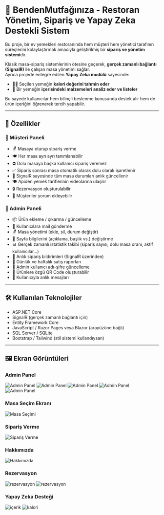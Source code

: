 # 🍲 BendenMutfağınıza - Restoran Yönetim, Sipariş ve Yapay Zeka Destekli Sistem

Bu proje, bir ev yemekleri restoranında hem müşteri hem yönetici tarafının süreçlerini kolaylaştırmak amacıyla geliştirilmiş bir **sipariş ve yönetim sistemi**dir.

Klasik masa-sipariş sistemlerinin ötesine geçerek, **gerçek zamanlı bağlantı (SignalR)** ile çalışan masa yönetimi sağlar.  
Ayrıca projede entegre edilen **Yapay Zeka modülü** sayesinde:

- 👩‍⚕️ Seçilen yemeğin **kalori değerini tahmin eder**  
- 🧂 Bir yemeğin **içerisindeki malzemeleri analiz eder ve listeler**

Bu sayede kullanıcılar hem bilinçli beslenme konusunda destek alır hem de ürün içeriğini öğrenerek tercih yapabilir.

---

## 🚀 Özellikler

### 👥 Müşteri Paneli

- 🪑 Masaya oturup sipariş verme
- 🍽️ Her masa ayrı ayrı tanımlanabilir
- ⛔ Dolu masaya başka kullanıcı sipariş veremez
- ✅ Sipariş sonrası masa otomatik olarak dolu olarak işaretlenir
- 🔄 SignalR sayesinde tüm masa durumları anlık güncellenir
- 🍽️ Apiden yemek tariflerinin videolarına ulaşılır
- 🔒 Rezervasyon oluşturulabilir
- 💭 Müşteriler yorum ekleyebilir

### 🔧 Admin Paneli

- 📦 Ürün ekleme / çıkarma / güncelleme
- 👥 Kullanıcılara mail gönderme
- 🪑 Masa yönetimi (ekle, sil, durum değiştir)
- 📝 Sayfa bilgilerini (açıklama, başlık vs.) değiştirme
- 📊 Gerçek zamanlı istatistik takibi (sipariş sayısı, dolu masa oranı, aktif kullanıcılar...)
- 🔔 Anlık sipariş bildirimleri (SignalR üzerinden)
- 🧾 Günlük ve haftalık satış raporları
- 📝 Admin kullanıcı adı-şifre güncelleme
- 🧾 Ürünlere özgü QR Code oluşturabilir
- 📨 Kullanıcıyla anlık mesajları

---

## 🛠️ Kullanılan Teknolojiler

- ASP.NET Core
- SignalR (gerçek zamanlı bağlantı için)
- Entity Framework Core
- JavaScript / Razor Pages veya Blazor (arayüzüne bağlı)
- SQL Server / SQLite
- Bootstrap / Tailwind (stil sistemi kullandıysan)

---

## 🖼️ Ekran Görüntüleri

### Admin Panel
![Admin Panel](admingiris.png)
![Admin Panel](adminpanel(2).png)
![Admin Panel](adminpanel(3).png)
![Admin Panel](adminpanel.png)
![Admin Panel](istatistikler.png)

### Masa Seçim Ekranı
![Masa Seçimi](masa.png)

### Sipariş Verme
![Sipariş Verme](siparis.png)

### Hakkımızda
![Hakkımızda](hakkimizda.png)

### Rezervasyon
![rezervasyon](rezervasyon.png)
![rezervasyon](rezervasyon-onay.png)

### Yapay Zeka Desteği
![içerik](ai-icerik.png)
![kalori](ai-kalori.png)

